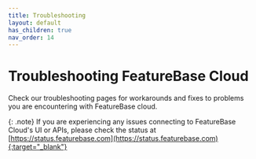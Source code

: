 ```yaml
---
title: Troubleshooting
layout: default
has_children: true
nav_order: 14
---
```


# Troubleshooting FeatureBase Cloud

Check our troubleshooting pages for workarounds and fixes to problems you are encountering with FeatureBase cloud.

{: .note}
If you are experiencing any issues connecting to FeatureBase Cloud's UI or APIs, please check the status at [https://status.featurebase.com](https://status.featurebase.com){:target="_blank"}
